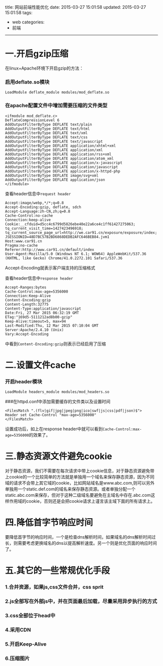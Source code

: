 title: 网站前端性能优化
date: 2015-03-27 15:01:58
updated: 2015-03-27 15:01:58
tags:
- web
categories:
- 前端
---
# 一.开启gzip压缩

在linux+Apache环境下开启gzip的方法：
<!-- more -->
### 启用deflate.so模块

```
LoadModule deflate_module modules/mod_deflate.so
```

### 在apache配置文件中增加需要压缩的文件类型

```
<ifmodule mod_deflate.c>
DeflateCompressionLevel 6
AddOutputFilterByType DEFLATE text/plain
AddOutputFilterByType DEFLATE text/html
AddOutputFilterByType DEFLATE text/xml
AddOutputFilterByType DEFLATE text/css
AddOutputFilterByType DEFLATE text/javascript
AddOutputFilterByType DEFLATE application/xhtml+xml
AddOutputFilterByType DEFLATE application/xml
AddOutputFilterByType DEFLATE application/rss+xml
AddOutputFilterByType DEFLATE application/atom_xml
AddOutputFilterByType DEFLATE application/x-javascript
AddOutputFilterByType DEFLATE application/javascript
AddOutputFilterByType DEFLATE application/x-httpd-php
AddOutputFilterByType DEFLATE image/svg+xml
AddOutputFilterByType DEFLATE application/json
</ifmodule>
```

查看header信息中`request header`

```
Accept:image/webp,*/*;q=0.8
Accept-Encoding:gzip, deflate, sdch
Accept-Language:zh-CN,zh;q=0.8
Cache-Control:no-cache
Connection:keep-alive
Cookie:__cfduid=d5cc4c6799d5826ebe40e22a6ce4c1ff61427275063; tq_current_visit_time=1427423496918; tq_current_source_page_url=http://we.car91.cn/exposure/exposure/index; JSESSIONID=48D7BC57B2BD6868DEDB2AFC646BEB84.jvm1
Host:www.car91.cn
Pragma:no-cache
Referer:http://www.car91.cn/default/index
User-Agent:Mozilla/5.0 (Windows NT 6.1; WOW64) AppleWebKit/537.36 (KHTML, like Gecko) Chrome/41.0.2272.101 Safari/537.36
```
Accept-Encoding就表示客户端支持的压缩格式

查看header信息中`response header`

```
Accept-Ranges:bytes
Cache-Control:max-age=5356000
Connection:Keep-Alive
Content-Encoding:gzip
Content-Length:32775
Content-Type:application/javascript
Date:Fri, 27 Mar 2015 06:32:19 GMT
ETag:"169d5-5111212ad8b00-gzip"
Keep-Alive:timeout=5, max=94
Last-Modified:Thu, 12 Mar 2015 07:10:04 GMT
Server:Apache/2.4.10 (Unix)
Vary:Accept-Encoding
```
中看到`Content-Encoding:gzip`则表示已经启用了压缩

# 二.设置文件cache

### 开启header模块

```
LoadModule headers_module modules/mod_headers.so
```

###在httpd.conf中添加需要缓存的文件类以及设置时间

```
<FilesMatch ".(flv|gif|jpg|jpeg|png|ico|swf|js|css|pdf|json)$">
Header set Cache-Control "max-age=5356000"
</FilesMatch>

```
设置成功后，如上在response header中就可以看到`Cache-Control:max-age=5356000`的效果了。

# 三.静态资源文件避免cookie

对于静态资源，我们不需要在每次请求中带上cookie信息，对于静态资源避免带上cookie的一个比较简单的方法就是单独用一个域名来保存静态资源，因为不同域的请求不会带上其它域的cookie，比如网站域名是www.abc.com,则可以另外单独用一个static.def.com的域名来保存静态资源。或者单独分配一个static.abc.com来保存，但对于这种二级域名要避免在主域名中存在.abc.com这样作用域的cookie，否则还是会把cookie请求上谨言该主域下面的所有请求上。

# 四.降低首字节响应时间

要降低首字节的响应时间，一个是检查dns解析时间，如果域名的dns解析时间过长，则需要考虑更换域名的dns以提高解析速度。另一个则是优化页面的响应时间了。

# 五.其它的一些常规优化手段

### 1.合并资源，如果js,css文件合并，css sprit

### 2.js全部写在外部js中，并在页面最后加载，尽量采用异步执行的方式

### 3.css全部位于head中

### 4.采用CDN

### 5.开启Keep-Alive

### 6.压缩图片
